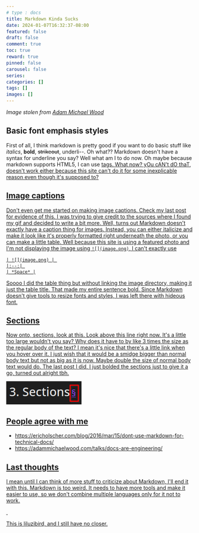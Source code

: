 ```yaml
---
# type : docs
title: Markdown Kinda Sucks
date: 2024-01-07T16:32:37-08:00
featured: false
draft: false
comment: true
toc: true
reward: true
pinned: false
carousel: false
series:
categories: []
tags: []
images: []
---
```

*Image stolen from [Adam Michael Wood](https://adammichaelwood.com/talks/docs-are-engineering/)*

## Basic font emphasis styles
First of all, I think markdown is pretty good if you want to do basic stuff like *italics*, **bold**, ~~strikeout~~, underli--. Oh what?? Markdown doesn't have a syntax for underline you say? Well what am I to do now. Oh maybe because markdown supports HTML5, I can use <u> tags. What now? yOu cAN't dO thaT, doesn't work either because this site can't do it for some inexplicable reason even though it's supposed to?

## Image captions
Don't even get me started on making image captions. Check my last post for evidence of this. I was trying to give credit to the sources where I found my gif and decided to write a bit more. Well, turns out Markdown doesn't exactly have a caption thing for images. Instead, you can either italicize and make it look like it's properly formatted right underneath the photo, or you can make a little table. Well because this site is using a [featured photo](https://hbs.razonyang.com/v1/en/docs/content/#featured-images-selection-order) and I'm not displaying the image using ```![](image.png)```, I can't exactly use

```
| ![](image.png) | 
|:--:| 
| *Space* |
```
Soooo I did the table thing but without linking the image directory, making it just the table title. That made my entire sentence bold. Since Markdown doesn't give tools to resize fonts and styles, I was left there with hideous font.


## Sections
Now onto, sections, look at this. Look above this line right now. It's a little too large wouldn't you say? Why does it have to by like 3 times the size as the regular body of the text? I mean it's nice that there's a little link when you hover over it. I just wish that it would be a smidge bigger than normal body text but not as big as it is now. Maybe double the size of normal body text would do. The last post I did, I just bolded the sections just to give it a go, turned out alright tbh.

![Sections Link](image1.png)

## People agree with me
- https://ericholscher.com/blog/2016/mar/15/dont-use-markdown-for-technical-docs/
- https://adammichaelwood.com/talks/docs-are-engineering/

## Last thoughts
I mean until I can think of more stuff to criticize about Markdown, I'll end it with this. Markdown is too weird. It needs to have more tools and make it easier to use, so we don't combine multiple languages only for it not to work. 

&nbsp;

This is liluzibird, and I still have no closer.